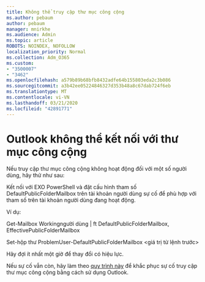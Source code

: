 ```yaml
---
title: Không thể truy cập thư mục công cộng
ms.author: pebaum
author: pebaum
manager: mnirkhe
ms.audience: Admin
ms.topic: article
ROBOTS: NOINDEX, NOFOLLOW
localization_priority: Normal
ms.collection: Adm_O365
ms.custom:
- "3500007"
- "3462"
ms.openlocfilehash: a579b89b68bfb8432adfe64b155803eda2c3b086
ms.sourcegitcommit: a3b42ee05224846327d353b48a8c67dab724f6eb
ms.translationtype: MT
ms.contentlocale: vi-VN
ms.lasthandoff: 03/21/2020
ms.locfileid: "42891771"
---
```

# <a name="outlook-cannot-connect-to-public-folders"></a>Outlook không thể kết nối với thư mục công cộng

Nếu truy cập thư mục công cộng không hoạt động đối với một số người dùng, hãy thử như sau:

Kết nối với EXO PowerShell và đặt cấu hình tham số DefaultPublicFolderMailbox trên tài khoản người dùng sự cố để phù hợp với tham số trên tài khoản người dùng đang hoạt động.

Ví dụ:

Get-Mailbox Workingngười dùng | ft DefaultPublicFolderMailbox, EffectivePublicFolderMailbox

Set-hộp thư ProblemUser-DefaultPublicFolderMailbox \<giá trị từ lệnh trước>

Hãy đợi ít nhất một giờ để thay đổi có hiệu lực.

Nếu sự cố vẫn còn, hãy làm theo [quy trình này](https://aka.ms/pfcte) để khắc phục sự cố truy cập thư mục công cộng bằng cách sử dụng Outlook.